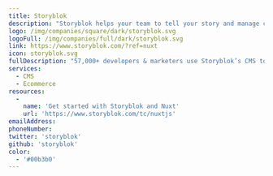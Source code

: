 ```yaml
---
title: Storyblok
description: "Storyblok helps your team to tell your story and manage content for every use-case: corporate websites, e-commerce, helpdesks, mobile apps, and screen displays."
logo: /img/companies/square/dark/storyblok.svg
logoFull: /img/companies/full/dark/storyblok.svg
link: https://www.storyblok.com/?ref=nuxt
icon: storyblok.svg
fullDescription: "57,000+ developers & marketers use Storyblok’s CMS to deliver powerful content experiences on any platform: Corporate websites, ecommerce sites, mobile apps, and screen displays."
services:
  - CMS
  - Ecommerce
resources:
  -
    name: 'Get started with Storyblok and Nuxt'
    url: 'https://www.storyblok.com/tc/nuxtjs'
emailAddress:
phoneNumber:
twitter: 'storyblok'
github: 'storyblok'
color:
  - '#00b3b0'
---
```

